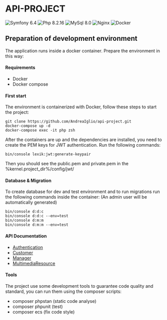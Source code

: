 API-PROJECT
========================

![Symfony 6.4](https://img.shields.io/badge/Symfony-6.4-purple.svg?style=flat-square&logo=symfony)
![Php 8.2.16](https://img.shields.io/badge/Php-8.2.16-blue.svg?style=flat-square&logo=php)
![MySql 8.0](https://img.shields.io/badge/MySql-8.0-red.svg?style=flat-square&logo=mysql)
![Nginx](https://img.shields.io/badge/Nginx-green.svg?style=flat-square&logo=nginx)
![Docker](https://img.shields.io/badge/Docker-yellow.svg?style=flat-square&logo=yellow)

## Preparation of development environment
The application runs inside a docker container. Prepare the environment in this way:

#### Requirements
- Docker
- Docker compose

#### First start
The environment is containerized with Docker, follow these steps to start the project:

```
git clone https://github.com/AndreaIglio/api-project.git
docker-compose up -d
docker-compose exec -it php zsh
```
After the containers are up and the dependencies are installed, you need to create the PEM keys for JWT authentication.
Run the following commands:
```
bin/console lexik:jwt:generate-keypair
```
Then you should see the public.pem and private.pem in the %kernel.project_dir%/config/jwt/

#### Database & Migration
To create database for dev and test environment and to run migrations run the following commands inside the container:
(An admin user will be automatically generated)
```
bin/console d:d:c
bin/console d:d:c --env=test
bin/console d:m:m
bin/console d:m:m --env=test
```

#### API Documentation

* [Authentication](documentation/authentication/authentication.md)
* [Customer](documentation/api/customer/customer.md)
* [Manager](documentation/api/manager/manager.md)
* [MultimediaResource](documentation/api/multimedia_resource/multimedia_resource.md)

#### Tools
The project use some development tools to guarantee code quality and standard, you can run them using the composer scripts:

- composer phpstan (static code analyse)
- composer phpunit (test)
- composer ecs (fix code style)